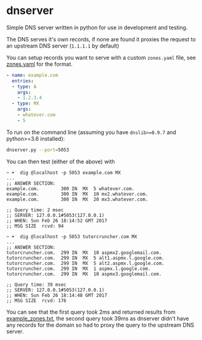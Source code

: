 # dnserver

Simple DNS server written in python for use in development and testing.

The DNS serves it's own records, if none are found it proxies the request to an upstream DNS server (`1.1.1.1` by default)

You can setup records you want to serve with a custom `zones.yaml` file, 
see [zones.yaml](zones.yaml) for the format.

```yaml
- name: example.com
  entries:
  - type: A
    args:
    - 1.2.3.4
  - type: MX
    args:
    - whatever.com
    - 5
```

To run on the command line (assuming you have `dnslib>=0.9.7` and python>=3.6 installed):

```sh
dnserver.py --port=5053
```

You can then test (either of the above) with

```shell
~ ➤  dig @localhost -p 5053 example.com MX
...
;; ANSWER SECTION:
example.com.		300	IN	MX	5 whatever.com.
example.com.		300	IN	MX	10 mx2.whatever.com.
example.com.		300	IN	MX	20 mx3.whatever.com.

;; Query time: 2 msec
;; SERVER: 127.0.0.1#5053(127.0.0.1)
;; WHEN: Sun Feb 26 18:14:52 GMT 2017
;; MSG SIZE  rcvd: 94

~ ➤  dig @localhost -p 5053 tutorcruncher.com MX
...
;; ANSWER SECTION:
tutorcruncher.com.	299	IN	MX	10 aspmx2.googlemail.com.
tutorcruncher.com.	299	IN	MX	5 alt1.aspmx.l.google.com.
tutorcruncher.com.	299	IN	MX	5 alt2.aspmx.l.google.com.
tutorcruncher.com.	299	IN	MX	1 aspmx.l.google.com.
tutorcruncher.com.	299	IN	MX	10 aspmx3.googlemail.com.

;; Query time: 39 msec
;; SERVER: 127.0.0.1#5053(127.0.0.1)
;; WHEN: Sun Feb 26 18:14:48 GMT 2017
;; MSG SIZE  rcvd: 176
```

You can see that the first query took 2ms and returned results from [example_zones.txt](example_zones.txt),
the second query took 39ms as dnserver didn't have any records for the domain so had to proxy the query to
the upstream DNS server.
